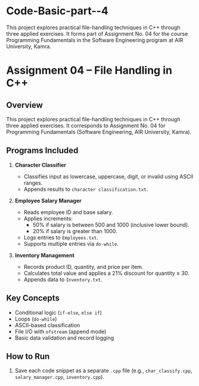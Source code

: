 # Code-Basic-part--4
This project explores practical file-handling techniques in C++ through three applied exercises. It forms part of Assignment No. 04 for the course Programming Fundamentals in the Software Engineering program at AIR University, Kamra.
# Assignment 04 – File Handling in C++

## Overview
This project explores practical file-handling techniques in C++ through three applied exercises. It corresponds to Assignment No. 04 for Programming Fundamentals (Software Engineering, AIR University, Kamra).

## Programs Included
1. **Character Classifier**
   - Classifies input as lowercase, uppercase, digit, or invalid using ASCII ranges.
   - Appends results to `character classification.txt`.

2. **Employee Salary Manager**
   - Reads employee ID and base salary.
   - Applies increments:
     - 50% if salary is between 500 and 1000 (inclusive lower bound).
     - 20% if salary is greater than 1000.
   - Logs entries to `Employees.txt`.
   - Supports multiple entries via `do-while`.

3. **Inventory Management**
   - Records product ID, quantity, and price per item.
   - Calculates total value and applies a 21% discount for quantity ≥ 30.
   - Appends data to `Inventory.txt`.

## Key Concepts
- Conditional logic (`if-else`, `else if`)
- Loops (`do-while`)
- ASCII-based classification
- File I/O with `ofstream` (append mode)
- Basic data validation and record logging

## How to Run
1. Save each code snippet as a separate `.cpp` file (e.g., `char_classify.cpp`, `salary_manager.cpp`, `inventory.cpp`).
